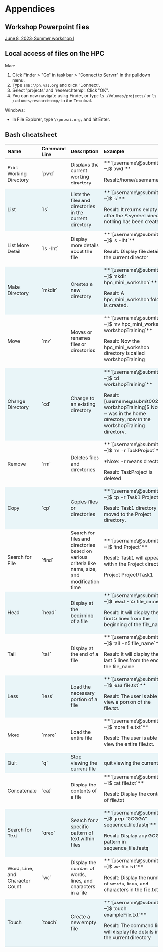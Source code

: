 

# **Appendices**

## **Workshop Powerpoint files**

[June 8, 2023; Summer workshop I](https://vanandelinstitute-my.sharepoint.com/personal/daisy_fu_vai_org/Documents/Workshop_Jun_2023/Workshop1_BBC_merged.pdf)

## **Local access of files on the HPC**

Mac: 
1. Click Finder > "Go" in task bar > "Connect to Server" in the pulldown menu.
2. Type `smb://pn.vai.org` and click "Connect".
3. Select 'projects' and 'researchtemp'. Click "OK".
4. You can now navigate using Finder, or type `ls /Volumes/projects/` or `ls /Volumes/researchtemp/` in the Terminal.

Windows:
* In File Explorer, type `\\pn.vai.org\` and hit Enter.

## **Bash cheatsheet**

<table class="table" style="margin-left: auto; margin-right: auto;">
 <thead>
  <tr>
   <th style="text-align:left;"> Name </th>
   <th style="text-align:left;"> Command Line </th>
   <th style="text-align:left;"> Description </th>
   <th style="text-align:left;"> Example </th>
  </tr>
 </thead>
<tbody>
  <tr>
   <td style="text-align:left;"> Print Working Directory </td>
   <td style="text-align:left;"> `pwd` </td>
   <td style="text-align:left;"> Displays the current working directory </td>
   <td style="text-align:left;"> **`[username\@submit002 ~]$ pwd`**

Result:/home/username </td>
  </tr>
  <tr>
   <td style="text-align:left;background-color: #e9f5f8 !important;"> List </td>
   <td style="text-align:left;background-color: #e9f5f8 !important;"> `ls` </td>
   <td style="text-align:left;background-color: #e9f5f8 !important;"> Lists the files and directories in the current directory </td>
   <td style="text-align:left;background-color: #e9f5f8 !important;"> **`[username\@submit002 ~]$ ls`**

Result: It returns empty after the $
  symbol since nothing has been created. </td>
  </tr>
  <tr>
   <td style="text-align:left;"> List More Detail </td>
   <td style="text-align:left;"> `ls -lht` </td>
   <td style="text-align:left;"> Display more details about the file </td>
   <td style="text-align:left;"> **`[username\@submit002 ~]$ ls -lht`**

Result: Display file detail in the current director </td>
  </tr>
  <tr>
   <td style="text-align:left;background-color: #e9f5f8 !important;"> Make Directory </td>
   <td style="text-align:left;background-color: #e9f5f8 !important;"> `mkdir` </td>
   <td style="text-align:left;background-color: #e9f5f8 !important;"> Creates a new directory </td>
   <td style="text-align:left;background-color: #e9f5f8 !important;"> **`[username\@submit002 ~]$ mkdir hpc_mini_workshop`**

Result: A hpc_mini_workshop folder is created. </td>
  </tr>
  <tr>
   <td style="text-align:left;"> Move </td>
   <td style="text-align:left;"> `mv` </td>
   <td style="text-align:left;"> Moves or renames files or directories </td>
   <td style="text-align:left;"> **`[username\@submit002 ~]$ mv hpc_mini_workshop workshopTraining`**

Result: Now the hpc_mini_workshop directory is called workshopTraining </td>
  </tr>
  <tr>
   <td style="text-align:left;background-color: #e9f5f8 !important;"> Change Directory </td>
   <td style="text-align:left;background-color: #e9f5f8 !important;"> `cd` </td>
   <td style="text-align:left;background-color: #e9f5f8 !important;"> Change to an existing directory </td>
   <td style="text-align:left;background-color: #e9f5f8 !important;"> **`[username\@submit002 ~]$ cd workshopTraining`**

Result: [username\@submit002 workshopTraining]$ Notice ~ was in the home directory, now in the workshopTraining directory. </td>
  </tr>
  <tr>
   <td style="text-align:left;"> Remove </td>
   <td style="text-align:left;"> `rm` </td>
   <td style="text-align:left;"> Deletes files and directories </td>
   <td style="text-align:left;"> **`[username\@submit002 ~]$ rm -r TaskProject`**

*Note: -r means directory

Result: TaskProject is deleted </td>
  </tr>
  <tr>
   <td style="text-align:left;background-color: #e9f5f8 !important;"> Copy </td>
   <td style="text-align:left;background-color: #e9f5f8 !important;"> `cp` </td>
   <td style="text-align:left;background-color: #e9f5f8 !important;"> Copies files or directories </td>
   <td style="text-align:left;background-color: #e9f5f8 !important;"> **`[username\@submit002 ~]$ cp -r Task1 Project`**

Result: Task1 directory has moved to the Project directory. </td>
  </tr>
  <tr>
   <td style="text-align:left;"> Search for File </td>
   <td style="text-align:left;"> `find` </td>
   <td style="text-align:left;"> Search for files and directories based on various criteria like name, size, and modification time </td>
   <td style="text-align:left;"> **`[username\@submit002 ~]$ find Project`**

Result: Task1 will appear within the Project directory

Project
Project/Task1 </td>
  </tr>
  <tr>
   <td style="text-align:left;background-color: #e9f5f8 !important;"> Head </td>
   <td style="text-align:left;background-color: #e9f5f8 !important;"> `head` </td>
   <td style="text-align:left;background-color: #e9f5f8 !important;"> Display at the beginning of a file </td>
   <td style="text-align:left;background-color: #e9f5f8 !important;"> **`[username\@submit002 ~]$ head -n5 file_name`**

Result: It will display the first 5 lines from the beginning of the file_name. </td>
  </tr>
  <tr>
   <td style="text-align:left;"> Tail </td>
   <td style="text-align:left;"> `tail` </td>
   <td style="text-align:left;"> Display at the end of a file </td>
   <td style="text-align:left;"> **`[username\@submit002 ~]$ tail -n5 file_name`**

Result: It will display the last 5 lines from the end of the file_name </td>
  </tr>
  <tr>
   <td style="text-align:left;background-color: #e9f5f8 !important;"> Less </td>
   <td style="text-align:left;background-color: #e9f5f8 !important;"> `less` </td>
   <td style="text-align:left;background-color: #e9f5f8 !important;"> Load the necessary portion of a file </td>
   <td style="text-align:left;background-color: #e9f5f8 !important;"> **`[username\@submit002 ~]$ less file.txt`**

Result: The user is able to view a portion of the file.txt. </td>
  </tr>
  <tr>
   <td style="text-align:left;"> More </td>
   <td style="text-align:left;"> `more` </td>
   <td style="text-align:left;"> Load the entire file </td>
   <td style="text-align:left;"> **`[username\@submit002 ~]$ more file.txt`**

Result: The user is able to view the entire file.txt. </td>
  </tr>
  <tr>
   <td style="text-align:left;background-color: #e9f5f8 !important;"> Quit </td>
   <td style="text-align:left;background-color: #e9f5f8 !important;"> `q` </td>
   <td style="text-align:left;background-color: #e9f5f8 !important;"> Stop viewing the current file </td>
   <td style="text-align:left;background-color: #e9f5f8 !important;"> quit viewing the current file </td>
  </tr>
  <tr>
   <td style="text-align:left;"> Concatenate </td>
   <td style="text-align:left;"> `cat` </td>
   <td style="text-align:left;"> Display the contents of a file </td>
   <td style="text-align:left;"> **`[username\@submit002 ~]$ cat file.txt`**

Result: Display the contents of file.txt </td>
  </tr>
  <tr>
   <td style="text-align:left;background-color: #e9f5f8 !important;"> Search for Text </td>
   <td style="text-align:left;background-color: #e9f5f8 !important;"> `grep` </td>
   <td style="text-align:left;background-color: #e9f5f8 !important;"> Search for a specific pattern of text within files </td>
   <td style="text-align:left;background-color: #e9f5f8 !important;"> **`[username\@submit002 ~]$ grep “GCGGA” sequence_file.fastq`**

Result: Display any GCGGA pattern in sequence_file.fastq </td>
  </tr>
  <tr>
   <td style="text-align:left;"> Word, Line, and Character Count </td>
   <td style="text-align:left;"> `wc` </td>
   <td style="text-align:left;"> Display the number of words, lines, and characters in a file </td>
   <td style="text-align:left;"> **`[username\@submit002 ~]$ wc file.txt`**

Result: Display the number of words, lines, and characters in the file.txt. </td>
  </tr>
  <tr>
   <td style="text-align:left;background-color: #e9f5f8 !important;"> Touch </td>
   <td style="text-align:left;background-color: #e9f5f8 !important;"> `touch` </td>
   <td style="text-align:left;background-color: #e9f5f8 !important;"> Create a new empty file </td>
   <td style="text-align:left;background-color: #e9f5f8 !important;"> **`[username\@submit002 ~]$ touch exampleFile.txt`**

Result: The command line will display file details in
  the current directory </td>
  </tr>
</tbody>
</table>
